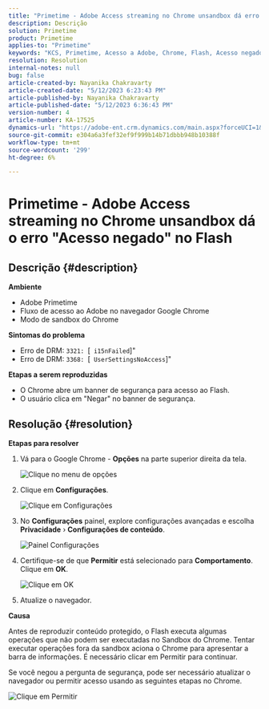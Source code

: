 ```yaml
---
title: "Primetime - Adobe Access streaming no Chrome unsandbox dá erro de \"Acesso negado\" no Flash"
description: Descrição
solution: Primetime
product: Primetime
applies-to: "Primetime"
keywords: "KCS, Primetime, Acesso a Adobe, Chrome, Flash, Acesso negado"
resolution: Resolution
internal-notes: null
bug: false
article-created-by: Nayanika Chakravarty
article-created-date: "5/12/2023 6:23:43 PM"
article-published-by: Nayanika Chakravarty
article-published-date: "5/12/2023 6:36:43 PM"
version-number: 4
article-number: KA-17525
dynamics-url: "https://adobe-ent.crm.dynamics.com/main.aspx?forceUCI=1&pagetype=entityrecord&etn=knowledgearticle&id=3dc20e1f-f2f0-ed11-8849-6045bd006268"
source-git-commit: e304a6a3fef32ef9f999b14b71dbbb948b10388f
workflow-type: tm+mt
source-wordcount: '299'
ht-degree: 6%

---
```


# Primetime - Adobe Access streaming no Chrome unsandbox dá o erro &quot;Acesso negado&quot; no Flash

## Descrição {#description}


<b>Ambiente</b>

- Adobe Primetime
- Fluxo de acesso ao Adobe no navegador Google Chrome
- Modo de sandbox do Chrome


<b>Sintomas do problema</b>

- Erro de DRM: `3321: `[` i15nFailed`]&quot;
- Erro de DRM: `3368: `[` UserSettingsNoAccess`]&quot;


<b>Etapas a serem reproduzidas</b>

- O Chrome abre um banner de segurança para acesso ao Flash.
- O usuário clica em &quot;Negar&quot; no banner de segurança.



## Resolução {#resolution}


<b>Etapas para resolver</b>

1. Vá para o Google Chrome - <b>Opções</b> na parte superior direita da tela.


   ![Clique no menu de opções](https://helpx.adobe.com/content/dam/help/en/adobe-access/kb/error-3321/jcr%3acontent/main-pars/procedure/proc_par/step_0/step_par/image/setting_menu.png "Clique no menu de opções")
2. Clique em <b>Configurações</b>.





   ![Clique em Configurações](https://helpx.adobe.com/content/dam/help/en/adobe-access/kb/error-3321/jcr%3acontent/main-pars/procedure/proc_par/step_1/step_par/image/3.jpg "Clique em Configurações")
3. No <b>Configurações</b> painel, explore configurações avançadas e escolha <b>Privacidade</b> › <b>Configurações de conteúdo</b>.

   ![Painel Configurações](https://helpx.adobe.com/content/dam/help/en/adobe-access/kb/error-3321/jcr%3acontent/main-pars/procedure/proc_par/step_2/step_par/image/5.jpg "Painel Configurações")
4. Certifique-se de que <b>Permitir</b> está selecionado para <b>Comportamento</b>. Clique em <b>OK</b>.





   ![Clique em OK](https://helpx.adobe.com/content/dam/help/en/adobe-access/kb/error-3321/jcr%3acontent/main-pars/procedure/proc_par/step_3/step_par/image/unsandbox_settings.png "Clique em OK")
5. Atualize o navegador.


<b>Causa</b>

Antes de reproduzir conteúdo protegido, o Flash executa algumas operações que não podem ser executadas no Sandbox do Chrome. Tentar executar operações fora da sandbox aciona o Chrome para apresentar a barra de informações. É necessário clicar em Permitir para continuar.

Se você negou a pergunta de segurança, pode ser necessário atualizar o navegador ou permitir acesso usando as seguintes etapas no Chrome.

![Clique em Permitir](https://helpx.adobe.com/content/dam/help/en/adobe-access/kb/error-3321/jcr%3acontent/main-pars/image/chrome_infobar.png "Clique em Permitir")
